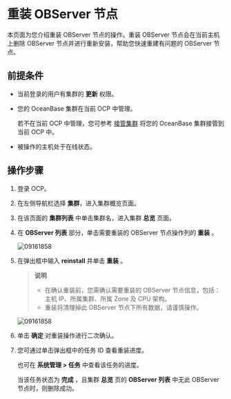 # 重装 OBServer 节点

本页面为您介绍重装 OBServer 节点的操作。重装 OBServer 节点会在当前主机上删除 OBServer 节点并进行重新安装，帮助您快速重建有问题的 OBServer 节点。

## 前提条件

* 当前登录的用户有集群的 **更新** 权限。

* 您的 OceanBase 集群在当前 OCP 中管理。

  若不在当前 OCP 中管理，您可参考 [接管集群](../1.take-over-a-cluster.md) 将您的 OceanBase 集群接管到当前 OCP 中。

* 被操作的主机处于在线状态。
  
## 操作步骤

1. 登录 OCP。

2. 在左侧导航栏选择 **集群**，进入集群概览页面。

3. 在该页面的 **集群列表** 中单击集群名，进入集群 **总览** 页面。

4. 在 **OBServer 列表** 部分，单击需要重装的 OBServer 节点操作列的 **重装** 。

   ![09161858](https://obbusiness-private.oss-cn-shanghai.aliyuncs.com/doc/img/ocp/401/%E9%87%8D%E8%A3%851.png)

5. 在弹出框中输入 **reinstall** 并单击 **重装** 。

    > **说明**
    >
    > * 在确认重装前，您需确认需要重装的 OBServer 节点信息，包括：主机 IP、所属集群、所属 Zone 及 CPU 架构。
    > * 重装将清理掉此 OBServer 节点下所有数据，请谨慎操作。

    ![09161858](https://obbusiness-private.oss-cn-shanghai.aliyuncs.com/doc/img/ocp/401/%E9%87%8D%E8%A3%85observer1.png)

6. 单击 **确定** 对重装操作进行二次确认。

7. 您可通过单击弹出框中的任务 ID 查看重装进度。

   也可在 **系统管理 \> 任务** 中查看该任务的进度。

   当该任务状态为 **完成** ，且集群 **总览** 页的 **OBServer 列表** 中无此 OBServer 节点时，则删除成功。
